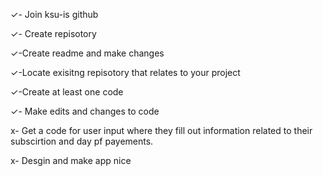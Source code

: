 ✓- Join ksu-is github

✓- Create repisotory

✓-Create readme and make changes

✓-Locate exisitng repisotory that relates to your project

✓-Create at least one code

✓- Make edits and changes to code

x-  Get a code for user input where they fill out information related to their subscirtion and day pf payements.

x- Desgin and make app nice

